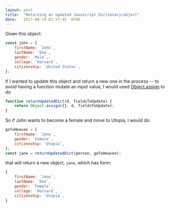 ```yaml
---
layout: post
title:  "Returning an updated Javascript Dictionary/object"
date:   2017-08-14 01:57:45 -0700
---
```


Given this object:
```js
const john = {
	firstName: `John`,
	lastName: `Doe`,
	gender: `Male`,
	college: `Harvard`,
	citizenship: `United States`,
};
```

If I wanted to update this object and return a new one in the process
-- to avoid having a function mutate an input value, 
I would used [Object.assign](https://developer.mozilla.org/en-US/docs/Web/JavaScript/Reference/Global_Objects/Object/assign) to do

```js
function returnUpdatedDict(d, fieldsToUpdate) {
	return Object.assign({}, d, fieldsToUpdate);
}
```

So if John wants to become a female and move to Utopia, I would do:
```js
goToHeaven = {
	firstName: `Jane`,
	gender: `Female`,
	citizenship: `Utopia`,
};
const jane = returnUpdatedDict(person, goToHeaven);
```

that will return a new object, `jane`, which has form:
```js
{
	firstName: `Jane`,
	lastName: `Doe`,
	gender: `Female`,
	college: `Harvard`,
	citizenship: `Utopia`,
}
```
